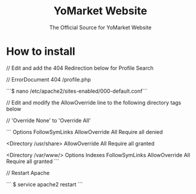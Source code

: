 <div align="center">
 <h1> YoMarket Website </h1>
 <p> The Official Source for YoMarket Website</p>
</div>

 # How to install

<p>// Edit and add the 404 Redirection below for Profile Search</p>
<p>// ErrorDocument 404 /profile.php</p>
```$ nano /etc/apache2/sites-enabled/000-default.conf```

<p>// Edit and modify the AllowOverride line to the following directory tags below</p>
<p>// 'Override None' to 'Override All'</p>
```<Directory />
        Options FollowSymLinks
        AllowOverride All
        Require all denied
</Directory>

<Directory /usr/share>
        AllowOverride All
        Require all granted
</Directory>

<Directory /var/www/>
        Options Indexes FollowSymLinks
        AllowOverride All
        Require all granted
</Directory>```

<p>// Restart Apache</p>
```
$ service apache2 restart
```
